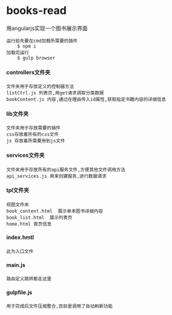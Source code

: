 # books-read
用angularjs实现一个图书展示界面

```
运行前先要在cmd加载所需要的插件
    $ npm i 
加载完运行
    $ gulp browser
```

#### controllers文件夹
```
文件夹用于存放定义的控制器方法
listCtrl.js 列表页,用get请求调取分类数据
bookContent.js 内容,通过在理由传入id属性,获取指定书籍内容的详细信息
```

#### lib文件夹
```
文件夹用于存放需要的插件
css存放着所有的css文件
js 存放着所需要用到js文件
```

#### services文件夹
```
文件夹用于存放所有的api服务文件,方便其他文件调用方法
api_services.js 用来创建服务,进行数据请求
```

#### tpl文件夹
```
视图文件夹
book_content.html  展示单本图书详细内容
book_list.html  展示列表页
home.html 首页信息
```

#### index.hmtl
```
此为入口文件
```

#### main.js
```
路由定义跳转都走这里
```

#### gulpfile.js
```
用于完成后文件压缩整合,目前是调用了自动刷新功能
```